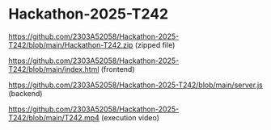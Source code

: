 # Hackathon-2025-T242

https://github.com/2303A52058/Hackathon-2025-T242/blob/main/Hackathon-T242.zip (zipped file)

https://github.com/2303A52058/Hackathon-2025-T242/blob/main/index.html (frontend)

https://github.com/2303A52058/Hackathon-2025-T242/blob/main/server.js (backend)

https://github.com/2303A52058/Hackathon-2025-T242/blob/main/T242.mp4 (execution video)


